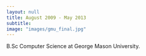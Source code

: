 ```yaml
---
layout: null
title: August 2009 - May 2013
subtitle:
image: "images/gmu_final.jpg"
---
```

B.Sc Computer Science at George Mason University.